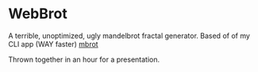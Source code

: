 # WebBrot

A terrible, unoptimized, ugly mandelbrot fractal generator.
Based of of my CLI app (WAY faster) [mbrot](https://github.com/Logan-010/mbrot)

Thrown together in an hour for a presentation.